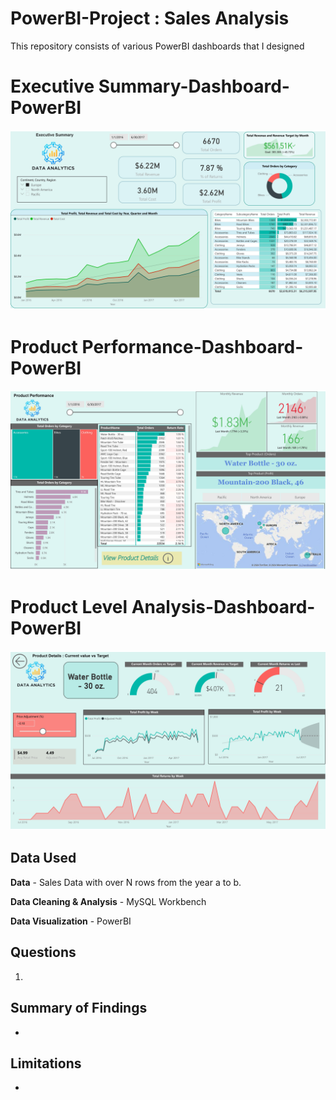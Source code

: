 # PowerBI-Project : Sales Analysis
This repository consists of various PowerBI dashboards that I designed
# Executive Summary-Dashboard-PowerBI

![image](https://github.com/gaya3senanayake/PowerBI-Projects/blob/main/Executive%20Summary.jpg)

# Product Performance-Dashboard-PowerBI

![image](https://github.com/gaya3senanayake/PowerBI-Projects/blob/main/Product%20Performance.jpg)

# Product Level Analysis-Dashboard-PowerBI

![image](https://github.com/gaya3senanayake/PowerBI-Projects/blob/main/Product%20Level%20Analysis.jpg)

## Data Used

**Data** - Sales Data with over N rows from the year a to b.

**Data Cleaning & Analysis** - MySQL Workbench

**Data Visualization** - PowerBI

## Questions

1. 
## Summary of Findings
 - 

## Limitations
-
